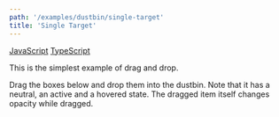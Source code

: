 ```yaml
---
path: '/examples/dustbin/single-target'
title: 'Single Target'
---
```


[JavaScript](https://github.com/react-dnd/react-dnd/tree/gh-pages/examples_js/01%20Dustbin/Single%20Target)
[TypeScript](https://github.com/react-dnd/react-dnd/tree/master/packages/examples/src/01%20Dustbin/Single%20Target)

This is the simplest example of drag and drop.

Drag the boxes below and drop them into the dustbin. Note that it has a
neutral, an active and a hovered state. The dragged item itself changes
opacity while dragged.

<dustbin-single-target></dustbin-single-target>
